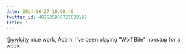 ```yaml
---
date: 2014-06-27 10:08:46
twitter_id: 482525950727688192
title: ''
---
```


<!-- Tweet at https://twitter.com/statuses/482521536990294016 is either deleted or protected. -->

[@owlcity](https://twitter.com/owlcity) nice work, Adam. I've been playing "Wolf Bite" nonstop for a week.
